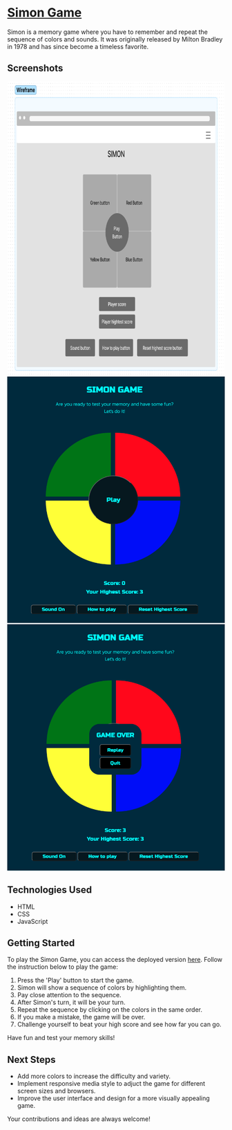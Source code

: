# [Simon Game](https://apple-supaporn.github.io/project-1-simon-game/)
Simon is a memory game where you have to remember and repeat the sequence of colors and sounds. It was originally released by Milton Bradley in 1978 and has since become a timeless favorite.

## Screenshots
<img src="/assets/images/simon-wireframe.png" alt="Wireframe" width="835" height="680">
<img src="/assets/images/simon-actualgame-start.png" alt="ActualGame-Start" width="530" height="570">
<img src="/assets/images/simon-actualgame-endgame.png" alt="ActualGame-EndGame" width="530" height="570">

## Technologies Used
- HTML
- CSS
- JavaScript

## Getting Started
To play the Simon Game, you can access the deployed version [here](https://apple-supaporn.github.io/project-1-simon-game/).
Follow the instruction below to play the game:
1. Press the 'Play' button to start the game.
2. Simon will show a sequence of colors by highlighting them.
3. Pay close attention to the sequence.
4. After Simon's turn, it will be your turn.
5. Repeat the sequence by clicking on the colors in the same order.
6. If you make a mistake, the game will be over.
7. Challenge yourself to beat your high score and see how far you can go.

Have fun and test your memory skills!

## Next Steps
- Add more colors to increase the difficulty and variety. 
- Implement responsive media style to adjuct the game for different screen sizes and browsers. 
- Improve the user interface and design for a more visually appealing game. 

Your contributions and ideas are always welcome!
